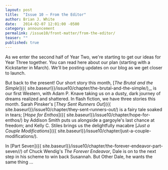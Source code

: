 ```yaml
---
layout: post
title:  "Issue 10 — From the Editor"
author: Brian J. White
date:   2014-02-07 12:01:00 -0500
category: announcement
permalink: /issue10/front-matter/from-the-editor/
teaser: ""
published: true
---
```


As we enter the second half of Year Two, we're starting to get our ideas for Year Three together. You can read here about our plan (starting with a Kickstarter in March). We'll be posting updates on our blog as we get closer to launch.

But back to the present! Our short story this month, [_The Brutal and the Simple_]({{ site.baseurl}}/issue10/chapter/the-brutal-and-the-simple/),_ is our first Western, with Adam P. Knave taking us on a dusty, dark journey of dreams realized and shattered. In flash fiction, we have three stories this month. Sarah Pinsker's [_They Sent Runners Out_]({{ site.baseurl}}/issue10/chapter/they-sent-runners-out/) is a fairy tale soaked in tears; [_Hope for Enthos_]({{ site.baseurl}}/issue10/chapter/hope-for-enthos/) by Addison Smith puts us alongside a gargoyle's last chance at freedom; and Kelly C. Stiles brings us the delightfully macabre [_Just a Couple Modifications_]({{ site.baseurl}}/issue10/chapter/just-a-couple-modifications/).

In [Part Seven]({{ site.baseurl}}/issue10/chapter/the-forever-endeavor-part-seven//) of Chuck Wendig's _The Forever Endeavor_, Dale is on to the next step in his scheme to win back Susannah. But Other Dale, he wants the same thing …
